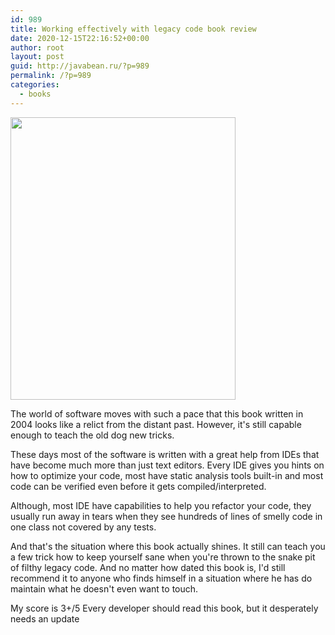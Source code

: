 ```yaml
---
id: 989
title: Working effectively with legacy code book review
date: 2020-12-15T22:16:52+00:00
author: root
layout: post
guid: http://javabean.ru/?p=989
permalink: /?p=989
categories:
  - books
---
```



<img class="alignleft" width="360" height="452" src="https://images-na.ssl-images-amazon.com/images/I/51TG9F1B8AL._SX375_BO1,204,203,200_.jpg"/>
<p>The world of software moves with such a pace that this book written in 2004 looks like a relict from the distant past. However, it's still capable enough to teach the old dog new tricks.</p>

<p>These days most of the software is written with a great help from IDEs that have become much more than just text editors. Every IDE gives you hints on how to optimize your code, most have static analysis tools built-in and most code can be verified even before it gets compiled/interpreted.</p>

<p>Although, most IDE have capabilities to help you refactor your code, they usually run away in tears when they see hundreds of lines of smelly code in one class not covered by any tests.</p>

<p>And that's the situation where this book actually shines. It still can teach you a few trick how to keep yourself sane when you're thrown to the snake pit of filthy legacy code. And no matter how dated this book is, I'd still recommend it to anyone who finds himself in a situation where he has do maintain what he doesn't even want to touch.</p>

<p>My score is 3+/5 Every developer should read this book, but it desperately needs an update</p>

